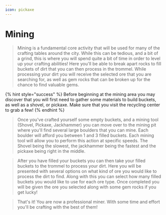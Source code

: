 ```yaml
---
icon: pickaxe
---
```


# Mining

> Mining is a fundamental core activity that will be used for many of the crafting tables around the city. While this can be tedious, and a bit of a grind, this is where you will spend quite a bit of time in order to level up your crafting abilities!  Here you'll be able to break apart rocks to fill buckets of dirt that you can then process in the trommel. While processing your dirt you will receive the selected ore that you are searching for, as well as gem rocks that can be broken up for the chance to find valuable gems.

{% hint style="success" %}
Before beginning at the mining area you may discover that you will first need to gather some materials to build buckets, as well as a shovel, or pickaxe. Make sure that you visit the recycling center to grab a few! 
{% endhint %}

> Once you've crafted yourself some empty buckets, and a mining tool (Shovel, Pickaxe, Jackhammer) you can move over to the mining pit where you'll find several large boulders that you can mine. Each boulder will afford you between 1 and 3 filled buckets. Each mining tool will allow you to perform this action at specific speeds. The Shovel being the slowest, the jackhammer being the fastest and the pickaxe being right in the middle. 

> After you have filled your buckets you can then take your filled buckets to the trommel to process your dirt. Here you will be presented with several options on what kind of ore you would like to process the dirt to find. Along with this you can select how many filled buckets you would like to use for each ore type. Once completed you will be given the ore you selected along with some gem rocks if you get lucky! 

> That's it! You are now a professional miner. With some time and effort you'll be crafting with the best of them!